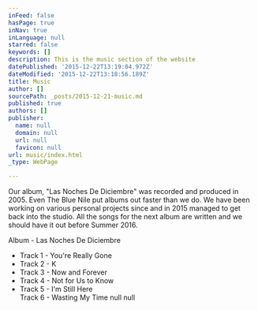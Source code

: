 ```yaml
---
inFeed: false
hasPage: true
inNav: true
inLanguage: null
starred: false
keywords: []
description: This is the music section of the website
datePublished: '2015-12-22T13:19:04.972Z'
dateModified: '2015-12-22T13:18:56.189Z'
title: Music
author: []
sourcePath: _posts/2015-12-21-music.md
published: true
authors: []
publisher:
  name: null
  domain: null
  url: null
  favicon: null
url: music/index.html
_type: WebPage

---
```

Our album, "Las Noches De Diciembre" was recorded and produced in 2005\. Even The Blue Nile put albums out faster than we do. We have been working on various personal projects since and in 2015 managed to get back into the studio. All the songs for the next album are written and we should have it out before Summer 2016\.

Album - Las Noches De Diciembre

* Track 1 - You're Really Gone
* Track 2 - K
* Track 3 - Now and Forever
* Track 4 - Not for Us to Know
* Track 5 - I'm Still Here  
Track 6 - Wasting My Time
null
null